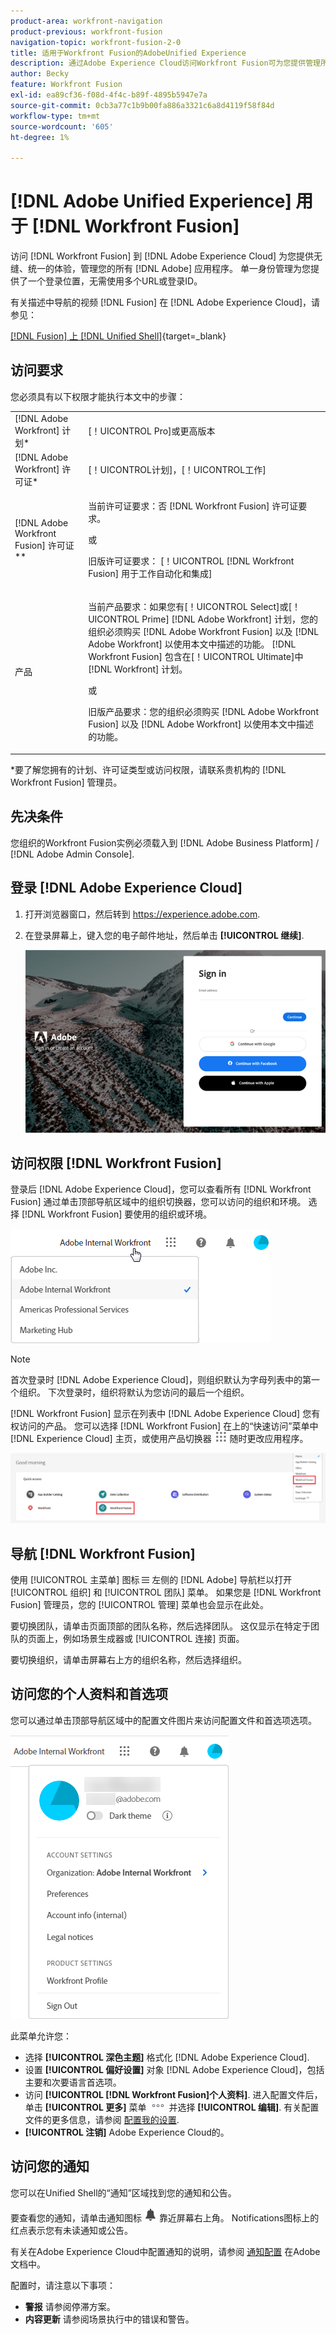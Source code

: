 ```yaml
---
product-area: workfront-navigation
product-previous: workfront-fusion
navigation-topic: workfront-fusion-2-0
title: 适用于Workfront Fusion的AdobeUnified Experience
description: 通过Adobe Experience Cloud访问Workfront Fusion可为您提供管理所有Adobe应用程序的无缝、统一的体验。
author: Becky
feature: Workfront Fusion
exl-id: ea89cf36-f08d-4f4c-b89f-4895b5947e7a
source-git-commit: 0cb3a77c1b9b00fa886a3321c6a8d4119f58f84d
workflow-type: tm+mt
source-wordcount: '605'
ht-degree: 1%

---
```


# [!DNL Adobe Unified Experience] 用于 [!DNL Workfront Fusion]

访问 [!DNL Workfront Fusion] 到 [!DNL Adobe Experience Cloud] 为您提供无缝、统一的体验，管理您的所有 [!DNL Adobe] 应用程序。 单一身份管理为您提供了一个登录位置，无需使用多个URL或登录ID。

有关描述中导航的视频 [!DNL Fusion] 在 [!DNL Adobe Experience Cloud]，请参见：

[[!DNL Fusion] 上 [!DNL Unified Shell]](https://video.tv.adobe.com/v/3412392/){target=_blank}

## 访问要求

您必须具有以下权限才能执行本文中的步骤：

<table style="table-layout:auto"> 
 <col> 
 <col> 
 <tbody> 
  <tr> 
   <td role="rowheader">[!DNL Adobe Workfront] 计划*</td> 
   <td> <p>[！UICONTROL Pro]或更高版本</p> </td> 
  </tr> 
  <tr data-mc-conditions=""> 
   <td role="rowheader">[!DNL Adobe Workfront] 许可证*</td> 
   <td> <p>[！UICONTROL计划]，[！UICONTROL工作]</p> </td> 
  </tr> 
  <tr> 
   <td role="rowheader">[!DNL Adobe Workfront Fusion] 许可证**</td> 
   <td>
   <p>当前许可证要求：否 [!DNL Workfront Fusion] 许可证要求。</p>
   <p>或</p>
   <p>旧版许可证要求： [！UICONTROL [!DNL Workfront Fusion] 用于工作自动化和集成] </p> 
  </tr> 
  <tr> 
   <td role="rowheader">产品</td> 
   <td>
   <p>当前产品要求：如果您有[！UICONTROL Select]或[！UICONTROL Prime] [!DNL Adobe Workfront] 计划，您的组织必须购买 [!DNL Adobe Workfront Fusion] 以及 [!DNL Adobe Workfront] 以使用本文中描述的功能。 [!DNL Workfront Fusion] 包含在[！UICONTROL Ultimate]中 [!DNL Workfront] 计划。</p>
   <p>或</p>
   <p>旧版产品要求：您的组织必须购买 [!DNL Adobe Workfront Fusion] 以及 [!DNL Adobe Workfront] 以使用本文中描述的功能。</p>
   </td> 
  </tr> 
 </tbody> 
</table>
*要了解您拥有的计划、许可证类型或访问权限，请联系贵机构的 [!DNL Workfront Fusion] 管理员。

## 先决条件

您组织的Workfront Fusion实例必须载入到 [!DNL Adobe Business Platform] / [!DNL Adobe Admin Console].

## 登录 [!DNL Adobe Experience Cloud]

1. 打开浏览器窗口，然后转到 <https://experience.adobe.com>.
1. 在登录屏幕上，键入您的电子邮件地址，然后单击 **[!UICONTROL 继续]**.

   ![登录 [!DNL Adobe Experience Cloud]](assets/aec-login-page.png)

## 访问权限 [!DNL Workfront Fusion]

登录后 [!DNL Adobe Experience Cloud]，您可以查看所有 [!DNL Workfront Fusion] 通过单击顶部导航区域中的组织切换器，您可以访问的组织和环境。 选择 [!DNL Workfront Fusion] 要使用的组织或环境。

![视图 [!DNL Workfront Fusion] 组织和环境](assets/aec-view-all-orgs.png)

>[!NOTE]
>
>首次登录时 [!DNL Adobe Experience Cloud]，则组织默认为字母列表中的第一个组织。 下次登录时，组织将默认为您访问的最后一个组织。

[!DNL Workfront Fusion] 显示在列表中 [!DNL Adobe Experience Cloud] 您有权访问的产品。 您可以选择 [!DNL Workfront Fusion] 在上的“快速访问”菜单中 [!DNL Experience Cloud] 主页，或使用产品切换器 ![产品切换器](assets/main-menu-icon.png) 随时更改应用程序。

![选择 [!DNL Workfront Fusion] 以访问应用程序](assets/aec-product-switcher.png)

## 导航 [!DNL Workfront Fusion]

使用 [!UICONTROL 主菜单] 图标 ![](assets/main-menu-icon-left-nav.png) 左侧的 [!DNL Adobe] 导航栏以打开 [!UICONTROL 组织] 和 [!UICONTROL 团队] 菜单。 如果您是 [!DNL Workfront Fusion] 管理员，您的 [!UICONTROL 管理] 菜单也会显示在此处。

要切换团队，请单击页面顶部的团队名称，然后选择团队。 这仅显示在特定于团队的页面上，例如场景生成器或 [!UICONTROL 连接] 页面。

要切换组织，请单击屏幕右上方的组织名称，然后选择组织。

## 访问您的个人资料和首选项

您可以通过单击顶部导航区域中的配置文件图片来访问配置文件和首选项选项。

![配置文件菜单](assets/aec-profile-picture-menu.png)

此菜单允许您：

* 选择 **[!UICONTROL 深色主题]** 格式化 [!DNL Adobe Experience Cloud].
* 设置 **[!UICONTROL 偏好设置]** 对象 [!DNL Adobe Experience Cloud]，包括主要和次要语言首选项。
* 访问 **[!UICONTROL [!DNL Workfront Fusion]个人资料]**. 进入配置文件后，单击 **[!UICONTROL 更多]** 菜单 ![](assets/more-icon.png) 并选择 **[!UICONTROL 编辑]**. 有关配置文件的更多信息，请参阅 [配置我的设置](/help/quicksilver/workfront-basics/manage-your-account-and-profile/configuring-your-user-profile/configure-my-settings.md).
* **[!UICONTROL 注销]** Adobe Experience Cloud的。


## 访问您的通知

您可以在Unified Shell的“通知”区域找到您的通知和公告。

要查看您的通知，请单击通知图标 ![“通知”图标](assets/notifications-icon.png) 靠近屏幕右上角。 Notifications图标上的红点表示您有未读通知或公告。

有关在Adobe Experience Cloud中配置通知的说明，请参阅 [通知配置](https://experienceleague.adobe.com/docs/experience-manager-cloud-service/content/implementing/using-cloud-manager/notifications.html?lang=en#:~:text=You%20can%20customize%20how%20you,how%20you%20receive%20your%20notifications.) 在Adobe文档中。

配置时，请注意以下事项：

* **警报** 请参阅停滞方案。
* **内容更新** 请参阅场景执行中的错误和警告。

